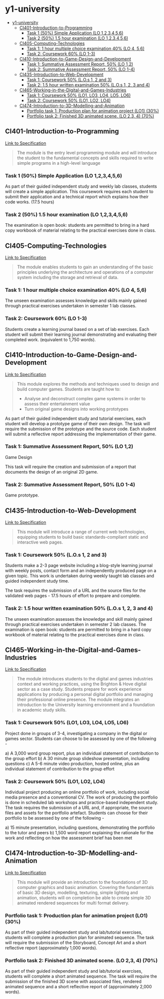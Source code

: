 # y1-university

* [y1-university](#y1-university)
  * [CI401-Introduction-to-Programming](#ci401-introduction-to-programming)
    * [Task 1 (50%) Simple Application (LO 1,2,3,4,5,6)](#task-1-50-simple-application-lo-123456)
    * [Task 2 (50%) 1.5 hour examination (LO 1,2,3,4,5,6)](#task-2-50-15-hour-examination-lo-123456)
  * [CI405-Computing-Technologies](#ci405-computing-technologies)
    * [Task 1: 1 hour multiple choice examination 40% (LO 4, 5,6)](#task-1-1-hour-multiple-choice-examination-40-lo-4-56)
    * [Task 2: Coursework 60% (LO 1-3)](#task-2-coursework-60-lo-1-3)
  * [CI410-Introduction-to-Game-Design-and-Development](#ci410-introduction-to-game-design-and-development)
    * [Task 1: Summative Assessment Report, 50% (LO 1,2)](#task-1-summative-assessment-report-50-lo-12)
    * [Task 2: Summative Assessment Report, 50% (LO 1-4)](#task-2-summative-assessment-report-50-lo-1-4)
  * [CI435-Introduction-to-Web-Development](#ci435-introduction-to-web-development)
    * [Task 1: Coursework 50% (L.O.s 1, 2 and 3)](#task-1-coursework-50-los-1-2-and-3)
    * [Task 2: 1.5 hour written examination 50% (L.O.s 1, 2, 3 and 4)](#task-2-15-hour-written-examination-50-los-1-2-3-and-4)
  * [CI465-Working-in-the-Digital-and-Games-Industries](#ci465-working-in-the-digital-and-games-industries)
    * [Task 1: Coursework 50% (LO1, LO3, LO4, LO5, LO6)](#task-1-coursework-50-lo1-lo3-lo4-lo5-lo6)
    * [Task 2: Coursework 50% (LO1, LO2, LO4)](#task-2-coursework-50-lo1-lo2-lo4)
  * [CI474-Introduction-to-3D-Modelling-and-Animation](#ci474-introduction-to-3d-modelling-and-animation)
    * [Portfolio task 1: Production plan for animation project (LO1) (30%)](#portfolio-task-1-production-plan-for-animation-project-lo1-30)
    * [Portfolio task 2: Finished 3D animated scene. (LO 2,3, 4) (70%)](#portfolio-task-2-finished-3d-animated-scene-lo-23-4-70)

## CI401-Introduction-to-Programming

[Link to Specification](CI401-Introduction-to-Programming/CI401-Specification.pdf)

[comment]: <> (//NOTE: Introduction to Programming)

> The module is the entry level programming module and will introduce the student to the fundamental concepts and skills required to write simple programs in a high-level language

### Task 1 (50%) Simple Application (LO 1,2,3,4,5,6)

As part of their guided independent study and weekly lab classes, students will create a simple application. This coursework requires each student to submit their application and a technical report which explains how their code works. (17.5 hours)

### Task 2 (50%) 1.5 hour examination (LO 1,2,3,4,5,6)

The examination is open book: students are permitted to bring in a hard
copy workbook of material relating to the practical exercises done in
class.

## CI405-Computing-Technologies

[Link to Specification](CI405-Computing-Technologies/CI405-Specification.pdf)

[comment]: <> (//NOTE: Computing Technologies)

> The module enables students to gain an understanding of the basic principles underlying the architecture and operations of a computer system including the storage and retrieval of data.

### Task 1: 1 hour multiple choice examination 40% (LO 4, 5,6)

The unseen examination assesses knowledge and skills mainly gained
through practical exercises undertaken in semester 1 lab classes.

### Task 2: Coursework 60% (LO 1-3)

Students create a learning journal based on a set of lab exercises.
Each student will submit their learning journal demonstrating and
evaluating their completed work. (equivalent to 1,750 words).

## CI410-Introduction-to-Game-Design-and-Development

[Link to Specification](CI410-Introduction-to-Game-Design-and-Development/CI410-Specification.pdf)

[comment]: <> (//NOTE: Introduction to Game Design and Development)

> This module explores the methods and techniques used to design and build computer games. Students are taught how to:
> - Analyse and deconstruct complex game systems in order to assess their entertainment value
> - Turn original game designs into working prototypes

As part of their guided independent study and tutorial exercises, each student will develop a prototype game of their own design. The task will require the submission of the prototype and the source code. Each student will submit a reflective report addressing the implementation of their game.

### Task 1: Summative Assessment Report, 50% (LO 1,2)

Game Design

This task will require the creation and submission of a report that documents the design of an original 2D game.

### Task 2: Summative Assessment Report, 50% (LO 1-4)

Game prototype.

## CI435-Introduction-to-Web-Development

[Link to Specification](CI435-Introduction-to-Web-Development/CI435-Specification.pdf)

[comment]: <> (//NOTE: Introduction to Web Development)

> This module will introduce a range of current web technologies, equipping students to build basic standards-compliant static and interactive web pages.

### Task 1: Coursework 50% (L.O.s 1, 2 and 3)

Students make a 2-3 page website including a blog-style learning journal with weekly posts, contact form and an independently produced page on a given topic. This work is undertaken during weekly taught lab classes and guided independent study time.

The task requires the submission of a URL and the source files for the validated web pages - 17.5 hours of effort to prepare and complete.

### Task 2: 1.5 hour written examination 50% (L.O.s 1, 2, 3 and 4)

The unseen examination assesses the knowledge and skill mainly
gained through practical exercises undertaken in semester 2 lab
classes. The examination is open book: students are permitted to bring
in a hard copy workbook of material relating to the practical exercises
done in class.

## CI465-Working-in-the-Digital-and-Games-Industries

[Link to Specification](CI465-Working-in-the-Digital-and-Games-Industries/CI465-Specification.pdf)

[comment]: <> (//NOTE: Working in the Digital and Games Industries)

> The module introduces students to the digital and games industries context and working practices, using the Brighton & Hove digital sector as a case study. Students prepare for work experience applications by producing a personal digital portfolio and managing their professional online presence. The module integrates an introduction to the University learning environment and a foundation in academic study skills.

### Task 1: Coursework 50% (LO1, LO3, LO4, LO5, LO6)

Project done in groups of 3-4, investigating a company in the digital or games sector. Students can choose to be assessed by one of the following -

a) A 3,000 word group report, plus an individual statement of
contribution to the group effort
b) A 30 minute group slideshow presentation, including questions
c) A 5-6 minute video production, hosted online, plus an individual
statement of contribution to the group effort

### Task 2: Coursework 50% (LO1, LO2, LO4)

Individual project producing an online portfolio of work, including social media presence and a conventional CV. The work of producing the portfolio is done in scheduled lab workshops and practice-based independent study. The task requires the submission of a URL and, if appropriate, the source files and assets for the portfolio artefact. Students can choose for their portfolio to be assessed by one of the following -

a) 15 minute presentation, including questions, demonstrating the
portfolio to the tutor and peers
b) 1,500 word report explaining the rationale for the work and
reflecting on how the assessment brief has been met

## CI474-Introduction-to-3D-Modelling-and-Animation

[Link to Specification](CI474-Introduction-to-3D-Modelling-and-Animation/CI474-Specification.pdf)

[comment]: <> (//NOTE: Introduction to 3D Modelling and Animation)

> This module will provide an introduction to the foundations of 3D computer graphics and basic animation. Covering the fundamentals of basic 3D design, modelling, texturing, simple lighting and animation, students will on completion be able to create simple 3D animated rendered sequences for multi format delivery.

### Portfolio task 1: Production plan for animation project (LO1) (30%)

As part of their guided independent study and lab/tutorial exercises, students will complete a production plan for animated sequence. The task will require the submission of the Storyboard, Concept Art and a short reflective report (approximately 1,000 words).

### Portfolio task 2: Finished 3D animated scene. (LO 2,3, 4) (70%)

As part of their guided independent study and lab/tutorial exercises, students will complete a short animated sequence. The task will require the submission of the finished 3D scene with associated files, rendered animated sequence and a short reflective report of (approximately 2,000 words).
